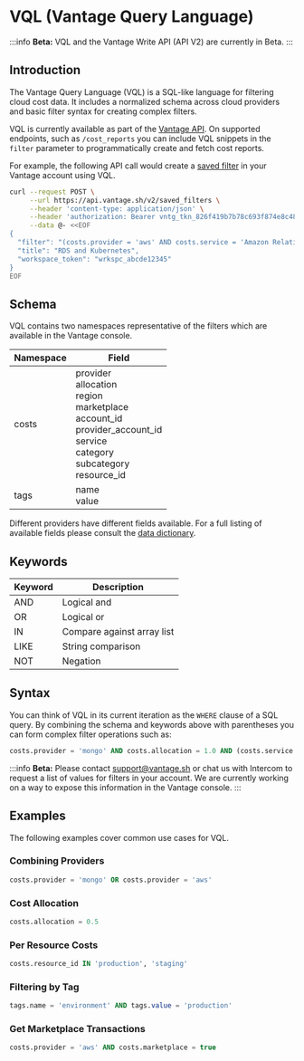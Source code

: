 # VQL (Vantage Query Language)

:::info
**Beta:** VQL and the Vantage Write API (API V2) are currently in Beta.
:::

## Introduction

The Vantage Query Language (VQL) is a SQL-like language for filtering cloud cost data. It includes a normalized schema across cloud providers and basic filter syntax for creating complex filters.

VQL is currently available as part of the [Vantage API](https://vantage.readme.io/v2.0/reference/general). On supported endpoints, such as `/cost_reports` you can include VQL snippets in the `filter` parameter to programmatically create and fetch cost reports.

For example, the following API call would create a [saved filter](/cost_reports#saved-filters) in your Vantage account using VQL.

```bash
curl --request POST \
     --url https://api.vantage.sh/v2/saved_filters \
     --header 'content-type: application/json' \
     --header 'authorization: Bearer vntg_tkn_826f419b7b78c693f874e8c48719beb9398dck37' \
     --data @- <<EOF
{
  "filter": "(costs.provider = 'aws' AND costs.service = 'Amazon Relational Database Service') OR costs.provider = 'kubernetes'",
  "title": "RDS and Kubernetes",
  "workspace_token": "wrkspc_abcde12345"
}
EOF
```

## Schema

VQL contains two namespaces representative of the filters which are available in the Vantage console.

| Namespace | Field                                                                                                                                              |
| --------- | -------------------------------------------------------------------------------------------------------------------------------------------------- |
| costs     | provider<br/>allocation<br/>region<br/>marketplace<br/>account_id<br/>provider_account_id<br/>service<br/>category<br/>subcategory<br/>resource_id |
| tags      | name<br/>value                                                                                                                                     |

Different providers have different fields available. For a full listing of available fields please consult the [data dictionary](/data_dictionary).

## Keywords

| Keyword | Description                |
| ------- | -------------------------- |
| AND     | Logical and                |
| OR      | Logical or                 |
| IN      | Compare against array list |
| LIKE    | String comparison          |
| NOT     | Negation                   |

## Syntax

You can think of VQL in its current iteration as the `WHERE` clause of a SQL query. By combining the schema and keywords above with parentheses you can form complex filter operations such as:

```sql
costs.provider = 'mongo' AND costs.allocation = 1.0 AND (costs.service = 'REALM' AND costs.resource_id IN ('s3')) OR (costs.provider = 'aws' AND costs.allocation = 1.0 AND costs.account_id IN ('123456798'))
```

:::info
**Beta:** Please contact support@vantage.sh or chat us with Intercom to request a list of values for filters in your account. We are currently working on a way to expose this information in the Vantage console.
:::

## Examples

The following examples cover common use cases for VQL.

### Combining Providers

```sql
costs.provider = 'mongo' OR costs.provider = 'aws'
```

### Cost Allocation

```sql
costs.allocation = 0.5
```

### Per Resource Costs

```sql
costs.resource_id IN 'production', 'staging'
```

### Filtering by Tag

```sql
tags.name = 'environment' AND tags.value = 'production'
```

### Get Marketplace Transactions

```sql
costs.provider = 'aws' AND costs.marketplace = true
```
